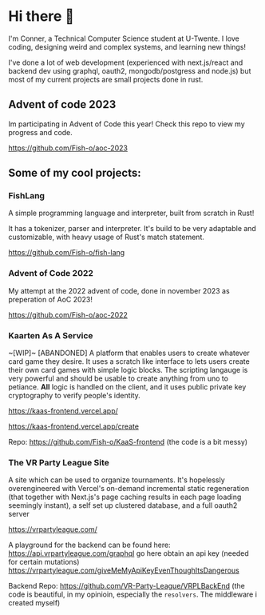 # Hi there 👋

I'm Conner, a Technical Computer Science student at U-Twente.
I love coding, designing weird and complex systems, and learning new things!

I've done a lot of web development (experienced with next.js/react and backend dev using graphql, oauth2, mongodb/postgress and node.js) but most of my current projects are small projects done in rust.

## Advent of code 2023

Im participating in Advent of Code this year!
Check this repo to view my progress and code.

https://github.com/Fish-o/aoc-2023


## Some of my cool projects:

### FishLang

A simple programming language and interpreter, built from scratch in Rust!

It has a tokenizer, parser and interpreter. It's build to be very adaptable and customizable, with heavy usage of Rust's match statement.

https://github.com/Fish-o/fish-lang

### Advent of Code 2022

My attempt at the 2022 advent of code, done in november 2023 as preperation of AoC 2023!

https://github.com/Fish-o/aoc-2022

### Kaarten As A Service
~[WIP]~ [ABANDONED] A platform that enables users to create whatever card game they desire. 
It uses a scratch like interface to lets users create their own card games with simple logic blocks.
The scripting langauge is very powerful and should be usable to create anything from uno to petiance.
**All** logic is handled on the client, and it uses public private key cryptography to verify people's identity. 

https://kaas-frontend.vercel.app/

https://kaas-frontend.vercel.app/create

Repo: https://github.com/Fish-o/KaaS-frontend (the code is a bit messy)

### The VR Party League Site
A site which can be used to organize tournaments. 
It's hopelessly overengineered with Vercel's on-demand incremental static regeneration (that together with Next.js's page caching results in each page loading seemingly instant), a self set up clustered database, and a full oauth2 server

https://vrpartyleague.com/

A playground for the backend can be found here: 
https://api.vrpartyleague.com/graphql go here obtain an api key (needed for certain mutations) https://vrpartyleague.com/giveMeMyApiKeyEvenThoughItsDangerous

Backend Repo: https://github.com/VR-Party-League/VRPLBackEnd (the code is beautiful, in my opinioin, especially the `resolvers`. The middleware i created myself)



<!--
**Fish-o/fish-o** is a ✨ _special_ ✨ repository because its `README.md` (this file) appears on your GitHub profile.

Here are some ideas to get you started:

- 🔭 I’m currently working on ...
- 🌱 I’m currently learning ...
- 👯 I’m looking to collaborate on ...
- 🤔 I’m looking for help with ...
- 💬 Ask me about ...
- 📫 How to reach me: ...
- 😄 Pronouns: ...
- ⚡ Fun fact: ...
-->

